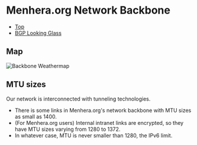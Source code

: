 # Menhera.org Network Backbone

* [Top](/)
* [BGP Looking Glass](https://looking-glass.nc.menhera.org/)

## Map

![Backbone Weathermap](https://librenms.menhera.org/pub/weathermap/backbone.svg)

## MTU sizes
Our network is interconnected with tunneling technologies.

* There is some links in Menhera.org's network backbone with MTU sizes as small as 1400.
* (For Menhera.org users) Internal intranet links are encrypted, so they have MTU sizes varying from 1280 to 1372.
* In whatever case, MTU is never smaller than 1280, the IPv6 limit.
